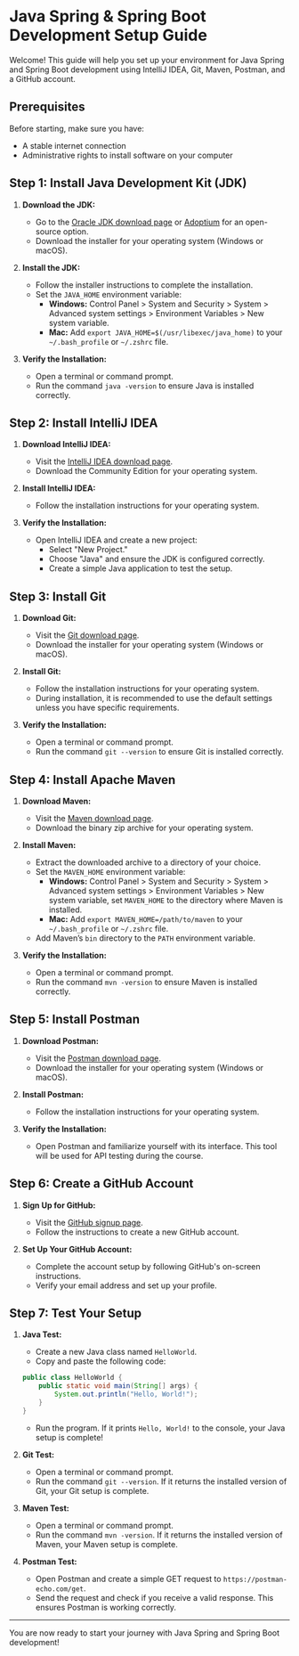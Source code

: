 # Java Spring & Spring Boot Development Setup Guide

Welcome! This guide will help you set up your environment for Java Spring and Spring Boot development using IntelliJ IDEA, Git, Maven, Postman, and a GitHub account.

## Prerequisites

Before starting, make sure you have:

- A stable internet connection
- Administrative rights to install software on your computer

## Step 1: Install Java Development Kit (JDK)

1. **Download the JDK:**
   - Go to the [Oracle JDK download page](https://www.oracle.com/java/technologies/javase-jdk11-downloads.html) or [Adoptium](https://adoptium.net/) for an open-source option.
   - Download the installer for your operating system (Windows or macOS).

2. **Install the JDK:**
   - Follow the installer instructions to complete the installation.
   - Set the `JAVA_HOME` environment variable:
     - **Windows:** Control Panel > System and Security > System > Advanced system settings > Environment Variables > New system variable.
     - **Mac:** Add `export JAVA_HOME=$(/usr/libexec/java_home)` to your `~/.bash_profile` or `~/.zshrc` file.

3. **Verify the Installation:**
   - Open a terminal or command prompt.
   - Run the command `java -version` to ensure Java is installed correctly.

## Step 2: Install IntelliJ IDEA

1. **Download IntelliJ IDEA:**
   - Visit the [IntelliJ IDEA download page](https://www.jetbrains.com/idea/download/).
   - Download the Community Edition for your operating system.

2. **Install IntelliJ IDEA:**
   - Follow the installation instructions for your operating system.

3. **Verify the Installation:**
   - Open IntelliJ IDEA and create a new project:
     - Select "New Project."
     - Choose "Java" and ensure the JDK is configured correctly.
     - Create a simple Java application to test the setup.

## Step 3: Install Git

1. **Download Git:**
   - Visit the [Git download page](https://git-scm.com/downloads).
   - Download the installer for your operating system (Windows or macOS).

2. **Install Git:**
   - Follow the installation instructions for your operating system.
   - During installation, it is recommended to use the default settings unless you have specific requirements.

3. **Verify the Installation:**
   - Open a terminal or command prompt.
   - Run the command `git --version` to ensure Git is installed correctly.

## Step 4: Install Apache Maven

1. **Download Maven:**
   - Visit the [Maven download page](https://maven.apache.org/download.cgi).
   - Download the binary zip archive for your operating system.

2. **Install Maven:**
   - Extract the downloaded archive to a directory of your choice.
   - Set the `MAVEN_HOME` environment variable:
     - **Windows:** Control Panel > System and Security > System > Advanced system settings > Environment Variables > New system variable, set `MAVEN_HOME` to the directory where Maven is installed.
     - **Mac:** Add `export MAVEN_HOME=/path/to/maven` to your `~/.bash_profile` or `~/.zshrc` file.
   - Add Maven’s `bin` directory to the `PATH` environment variable.

3. **Verify the Installation:**
   - Open a terminal or command prompt.
   - Run the command `mvn -version` to ensure Maven is installed correctly.

## Step 5: Install Postman

1. **Download Postman:**
   - Visit the [Postman download page](https://www.postman.com/downloads/).
   - Download the installer for your operating system (Windows or macOS).

2. **Install Postman:**
   - Follow the installation instructions for your operating system.

3. **Verify the Installation:**
   - Open Postman and familiarize yourself with its interface. This tool will be used for API testing during the course.

## Step 6: Create a GitHub Account

1. **Sign Up for GitHub:**
   - Visit the [GitHub signup page](https://github.com/join).
   - Follow the instructions to create a new GitHub account.

2. **Set Up Your GitHub Account:**
   - Complete the account setup by following GitHub's on-screen instructions.
   - Verify your email address and set up your profile.

## Step 7: Test Your Setup

1. **Java Test:**
   - Create a new Java class named `HelloWorld`.
   - Copy and paste the following code:

    ```java
    public class HelloWorld {
        public static void main(String[] args) {
            System.out.println("Hello, World!");
        }
    }
    ```

   - Run the program. If it prints `Hello, World!` to the console, your Java setup is complete!

2. **Git Test:**
   - Open a terminal or command prompt.
   - Run the command `git --version`. If it returns the installed version of Git, your Git setup is complete.

3. **Maven Test:**
   - Open a terminal or command prompt.
   - Run the command `mvn -version`. If it returns the installed version of Maven, your Maven setup is complete.

4. **Postman Test:**
   - Open Postman and create a simple GET request to `https://postman-echo.com/get`.
   - Send the request and check if you receive a valid response. This ensures Postman is working correctly.

---

You are now ready to start your journey with Java Spring and Spring Boot development!
